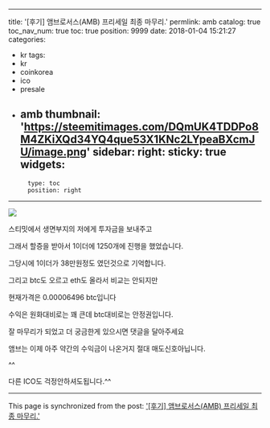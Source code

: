 
---
title: '[후기] 앰브로서스(AMB)  프리세일 최종 마무리.'
permlink: amb
catalog: true
toc_nav_num: true
toc: true
position: 9999
date: 2018-01-04 15:21:27
categories:
- kr
tags:
- kr
- coinkorea
- ico
- presale
- amb
thumbnail: 'https://steemitimages.com/DQmUK4TDDPo8M4ZKiXQd34YQ4que53X1KNc2LYpeaBXcmJU/image.png'
sidebar:
    right:
        sticky: true
widgets:
    -
        type: toc
        position: right
---


![](https://steemitimages.com/DQmUK4TDDPo8M4ZKiXQd34YQ4que53X1KNc2LYpeaBXcmJU/image.png)

스티밋에서 생면부지의 저에게 투자금을 보내주고 

그래서 할증을 받아서 1이더에 1250개에 진행을 했었습니다.

그당시에 1이더가 38만원정도 였던것으로 기억합니다.

그리고 btc도 오르고 eth도 올라서 비교는 안되지만

현재가격은 0.00006496 btc입니다

수익은 원화대비로는 꽤 큰데  btc대비로는 안정권입니다.

잘 마무리가 되었고 더 궁금한게 있으시면 댓글을 달아주세요

앰브는 이제 아주 약간의 수익금이 나온거지 절대 매도신호아닙니다.



^^

다른 ICO도 걱정안하셔도됩니다.^^

- - -

This page is synchronized from the post: ['[후기] 앰브로서스(AMB)  프리세일 최종 마무리.'](https://steemit.com/@virus707/amb)
